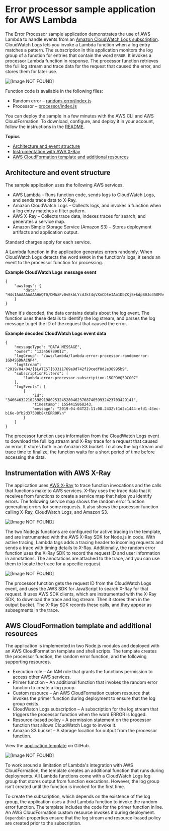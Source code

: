 # Error processor sample application for AWS Lambda<a name="samples-errorprocessor"></a>

The Error Processor sample application demonstrates the use of AWS Lambda to handle events from an [Amazon CloudWatch Logs subscription](services-cloudwatchlogs.md)\. CloudWatch Logs lets you invoke a Lambda function when a log entry matches a pattern\. The subscription in this application monitors the log group of a function for entries that contain the word `ERROR`\. It invokes a processor Lambda function in response\. The processor function retrieves the full log stream and trace data for the request that caused the error, and stores them for later use\.

![\[Image NOT FOUND\]](http://docs.aws.amazon.com/lambda/latest/dg/images/sample-errorprocessor.png)

Function code is available in the following files:
+ Random error – [random\-error/index\.js](https://github.com/awsdocs/aws-lambda-developer-guide/blob/master/sample-apps/error-processor/random-error/index.js)
+ Processor – [processor/index\.js](https://github.com/awsdocs/aws-lambda-developer-guide/blob/master/sample-apps/error-processor/processor/index.js)

You can deploy the sample in a few minutes with the AWS CLI and AWS CloudFormation\. To download, configure, and deploy it in your account, follow the instructions in the [README](https://github.com/awsdocs/aws-lambda-developer-guide/tree/master/sample-apps/error-processor)\.

**Topics**
+ [Architecture and event structure](#sample-errorprocessor-architecture)
+ [Instrumentation with AWS X\-Ray](#sample-errorprocessor-instrumentation)
+ [AWS CloudFormation template and additional resources](#sample-errorprocessor-template)

## Architecture and event structure<a name="sample-errorprocessor-architecture"></a>

The sample application uses the following AWS services\.
+ AWS Lambda – Runs function code, sends logs to CloudWatch Logs, and sends trace data to X\-Ray\.
+ Amazon CloudWatch Logs – Collects logs, and invokes a function when a log entry matches a filter pattern\.
+ AWS X\-Ray – Collects trace data, indexes traces for search, and generates a service map\.
+ Amazon Simple Storage Service \(Amazon S3\) – Stores deployment artifacts and application output\.

Standard charges apply for each service\.

A Lambda function in the application generates errors randomly\. When CloudWatch Logs detects the word `ERROR` in the function's logs, it sends an event to the processor function for processing\.

**Example CloudWatch Logs message event**  

```
{
    "awslogs": {
        "data": "H4sIAAAAAAAAAHWQT0/DMAzFv0vEkbLYcdJkt4qVXmCDteIAm1DbZKjS+kdpB0Jo350MhsQFyVLsZ+unl/fJWjeO5asrPgbH5..."
    }
}
```

When it's decoded, the data contains details about the log event\. The function uses these details to identify the log stream, and parses the log message to get the ID of the request that caused the error\.

**Example decoded CloudWatch Logs event data**  

```
{
    "messageType": "DATA_MESSAGE",
    "owner": "123456789012",
    "logGroup": "/aws/lambda/lambda-error-processor-randomerror-1GD4SSDNACNP4",
    "logStream": "2019/04/04/[$LATEST]63311769a9d742f19cedf8d2e38995b9",
    "subscriptionFilters": [
        "lambda-error-processor-subscription-15OPDVQ59CG07"
    ],
    "logEvents": [
        {
            "id": "34664632210239891980253245280462376874059932423703429141",
            "timestamp": 1554415868243,
            "message": "2019-04-04T22:11:08.243Z\t1d2c1444-efd1-43ec-b16e-8fb2d37508b8\tERROR\n"
        }
    ]
}
```

The processor function uses information from the CloudWatch Logs event to download the full log stream and X\-Ray trace for a request that caused an error\. It stores both in an Amazon S3 bucket\. To allow the log stream and trace time to finalize, the function waits for a short period of time before accessing the data\.

## Instrumentation with AWS X\-Ray<a name="sample-errorprocessor-instrumentation"></a>

The application uses [AWS X\-Ray](services-xray.md) to trace function invocations and the calls that functions make to AWS services\. X\-Ray uses the trace data that it receives from functions to create a service map that helps you identify errors\. The following service map shows the random error function generating errors for some requests\. It also shows the processor function calling X\-Ray, CloudWatch Logs, and Amazon S3\.

![\[Image NOT FOUND\]](http://docs.aws.amazon.com/lambda/latest/dg/images/sample-errorprocessor-servicemap.png)

The two Node\.js functions are configured for active tracing in the template, and are instrumented with the AWS X\-Ray SDK for Node\.js in code\. With active tracing, Lambda tags adds a tracing header to incoming requests and sends a trace with timing details to X\-Ray\. Additionally, the random error function uses the X\-Ray SDK to record the request ID and user information in annotations\. The annotations are attached to the trace, and you can use them to locate the trace for a specific request\.

![\[Image NOT FOUND\]](http://docs.aws.amazon.com/lambda/latest/dg/images/sample-errorprocessor-trace.png)

The processor function gets the request ID from the CloudWatch Logs event, and uses the AWS SDK for JavaScript to search X\-Ray for that request\. It uses AWS SDK clients, which are instrumented with the X\-Ray SDK, to download the trace and log stream\. Then it stores them in the output bucket\. The X\-Ray SDK records these calls, and they appear as subsegments in the trace\.

## AWS CloudFormation template and additional resources<a name="sample-errorprocessor-template"></a>

The application is implemented in two Node\.js modules and deployed with an AWS CloudFormation template and shell scripts\. The template creates the processor function, the random error function, and the following supporting resources\.
+ Execution role – An IAM role that grants the functions permission to access other AWS services\.
+ Primer function – An additional function that invokes the random error function to create a log group\.
+ Custom resource – An AWS CloudFormation custom resource that invokes the primer function during deployment to ensure that the log group exists\.
+ CloudWatch Logs subscription – A subscription for the log stream that triggers the processor function when the word ERROR is logged\.
+ Resource\-based policy – A permission statement on the processor function that allows CloudWatch Logs to invoke it\.
+ Amazon S3 bucket – A storage location for output from the processor function\.

View the [application template](https://github.com/awsdocs/aws-lambda-developer-guide/blob/master/sample-apps/error-processor/template.yml) on GitHub\.

![\[Image NOT FOUND\]](http://docs.aws.amazon.com/lambda/latest/dg/images/sample-errorprocessor-stack.png)

To work around a limitation of Lambda's integration with AWS CloudFormation, the template creates an additional function that runs during deployments\. All Lambda functions come with a CloudWatch Logs log group that stores output from function executions\. However, the log group isn't created until the function is invoked for the first time\.

To create the subscription, which depends on the existence of the log group, the application uses a third Lambda function to invoke the random error function\. The template includes the code for the primer function inline\. An AWS CloudFormation custom resource invokes it during deployment\. `DependsOn` properties ensure that the log stream and resource\-based policy are created prior to the subscription\.